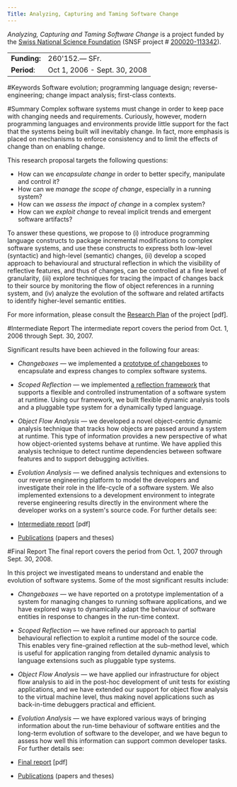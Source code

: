 ```yaml
---
Title: Analyzing, Capturing and Taming Software Change
---
```


*Analyzing, Capturing and Taming Software Change* is a project funded by the [Swiss National Science Foundation](http://www.snf.ch/) (SNSF project # [200020-113342](http://p3.snf.ch/Project-113342)).

| | |
|---|---|
|<strong>Funding:</strong>|260'152.&mdash; SFr.
|<strong>Period</strong>:|Oct 1, 2006 - Sept. 30, 2008
 
#Keywords
Software evolution; programming language design; reverse-engineering; change impact analysis; first-class contexts.

#Summary
Complex software systems must change in order to keep pace with changing needs and requirements. Curiously, however, modern programming languages and environments provide little support for the fact that the systems being built will inevitably change. In fact, more emphasis is placed on mechanisms to enforce consistency and to limit the effects of change than on enabling change.

This research proposal targets the following questions:


- How can we *encapsulate change* in order to better specify, manipulate and control it?
- How can we *manage the scope of change*, especially in a running system?
- How can we *assess the impact of change* in a complex system?
- How can we *exploit change* to reveal implicit trends and emergent software artifacts?

To answer these questions, we propose to (i) introduce programming language constructs to package incremental modifications to complex software systems, and use these constructs to express both low-level (syntactic) and high-level (semantic) changes, (ii) develop a scoped approach to behavioural and structural reflection in which the visibility of reflective features, and thus of changes, can be controlled at a fine level of granularity, (iii) explore techniques for tracing the impact of changes back to their source by monitoring the flow of object references in a running system, and (iv) analyze the evolution of the software and related artifacts to identify higher-level semantic entities.

For more information, please consult the [Research Plan](%assets_url%/download/projectreports/snf06-part2.pdf) of the project [pdf].

#Intermediate Report
The intermediate report covers the period from Oct. 1, 2006 through Sept. 30, 2007.

Significant results have been achieved in the following four areas:


- *Changeboxes* &mdash; we implemented a [prototype of changeboxes](http://smallwiki.unibe.ch/changeboxes/) to encapsulate and express changes to complex software systems.
- *Scoped Reflection* &mdash; we implemented [a reflection framework](%base_url%/research/reflectivity) that supports a flexible and controlled instrumentation of a software system at runtime. Using our framework, we built flexible dynamic analysis tools and a pluggable type system for a dynamically typed language.
- *Object Flow Analysis* &mdash; we developed a novel object-centric dynamic analysis technique that tracks how objects are passed around a system at runtime. This type of information provides a new perspective of what how object-oriented systems behave at runtime. We have applied this analysis technique to detect runtime dependencies between software features and to support debugging activities.
- *Evolution Analysis* &mdash; we defined analysis techniques and extensions to our reverse engineering platform to model the developers and investigate their role in the life-cycle of a software system. We also implemented extensions to a development environment to integrate reverse engineering results directly in the environment where the developer works on a system's source code.
For further details see:

- [Intermediate report](%assets_url%/download/projectreports/snf06-intermediate.pdf) [pdf]
- [Publications](%assets_url%/scgbib/?query=snf07&filter=Year) (papers and theses)

#Final Report
The final report covers the period from Oct. 1, 2007 through Sept. 30, 2008.

In this project we investigated means to understand and enable the evolution of software systems. Some of the most significant results include: 


- *Changeboxes* &mdash; we have reported on a prototype implementation of a system for managing changes to running software applications, and we have explored ways to dynamically adapt the behaviour of software entities in response to changes in the run-time context.
- *Scoped Reflection* &mdash; we have refined our approach to partial behavioural reflection to exploit a runtime model of the source code. This enables very fine-grained reflection at the sub-method level, which is useful for application ranging from detailed dynamic analysis to language extensions such as pluggable type systems.
- *Object Flow Analysis* &mdash; we have applied our infrastructure for object flow analysis to aid in the post-hoc development of unit tests for existing applications, and we have extended our support for object flow analysis to the virtual machine level, thus making novel applications such as back-in-time debuggers practical and efficient.
- *Evolution Analysis* &mdash; we have explored various ways of bringing information about the run-time behaviour of software entities and the long-term evolution of software to the developer, and we have begun to assess how well this information can support common developer tasks.
For further details see:

- [Final report](%assets_url%/download/projectreports/snf06-final.pdf) [pdf]
- [Publications](%assets_url%/scgbib/?query=snf08&filter=Year) (papers and theses)
